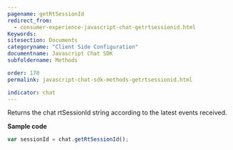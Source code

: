 ```yaml
---
pagename: getRtSessionId
redirect_from:
  - consumer-experience-javascript-chat-getrtsessionid.html
Keywords:
sitesection: Documents
categoryname: "Client Side Configuration"
documentname: Javascript Chat SDK
subfoldername: Methods

order: 170
permalink: javascript-chat-sdk-methods-getrtsessionid.html

indicator: chat
---
```


Returns the chat rtSessionId string according to the latest events received.

**Sample code**

```javascript
var sessionId = chat.getRtSessionId();
```

